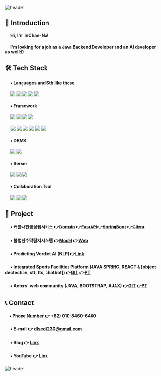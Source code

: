 ![header](https://capsule-render.vercel.app/api?type=wave&color=9999FF&height=250&width=400&section=header&text=Welcome%20to%20INCHAE's%20Github%20&fontSize=40&fontColor=FFFFFF)


## 👋 Introduction 
 
#### &emsp; Hi, I'm InChae-Na!<br>
<!-- #### &emsp; I'm looking for a job as an Developer! -->
#### &emsp; I'm looking for a job as a Java Backend Developer and an AI developer as well:D
<!-- 
#### &emsp; [![Anurag's github stats](https://github-readme-stats.vercel.app/api?username=dlsco123)](https://github.com/anuraghazra/github-readme-stats) -->


## 🛠 Tech Stack

#### &emsp; ▪ Languages and Sth like those
#### &emsp; <img src="https://img.shields.io/badge/python-3776AB?style=for-the-badge&logo=python&logoColor=white"> <img src="https://img.shields.io/badge/java-FC4C02?style=for-the-badge&logo=java&logoColor=white"> <img src="https://img.shields.io/badge/sql-003B57?style=for-the-badge&logo=sql&logoColor=white"> <img src="https://img.shields.io/badge/javascript-F7DF1E?style=for-the-badge&logo=javascript&logoColor=white"> <img src="https://img.shields.io/badge/dart-0175C2?style=for-the-badge&logo=dart&logoColor=white"> 

#### &emsp; ▪ Framework
#### &emsp; <img src="https://img.shields.io/badge/spring-6DB33F?style=for-the-badge&logo=spring&logoColor=white"> <img src="https://img.shields.io/badge/spring boot-6DB33F?style=for-the-badge&logo=spring boot&logoColor=white"> <img src="https://img.shields.io/badge/react-61DAFB?style=for-the-badge&logo=react&logoColor=white"> <img src="https://img.shields.io/badge/nodedotjs-339933?style=for-the-badge&logo=nodedotjs&logoColor=white"> 
&emsp; <img src="https://img.shields.io/badge/pytorch-EE4C2C?style=for-the-badge&logo=pytorch&logoColor=white"> <img src="https://img.shields.io/badge/tensorflow-FF6F00?style=for-the-badge&logo=tensorflow&logoColor=white"> <img src="https://img.shields.io/badge/fastapi-009688?style=for-the-badge&logo=fastapi&logoColor=white"> <img src="https://img.shields.io/badge/flask-000000?style=for-the-badge&logo=flask&logoColor=white"> <img src="https://img.shields.io/badge/flutter-02569B?style=for-the-badge&logo=flutter&logoColor=white">  <img src="https://img.shields.io/badge/nestjs-E0234E?style=for-the-badge&logo=nestjs&logoColor=white"> 
#### &emsp; ▪ DBMS
#### &emsp; <img src="https://img.shields.io/badge/mysql-4479A1?style=for-the-badge&logo=mysql&logoColor=white"> <img src="https://img.shields.io/badge/postgresql-4169E1?style=for-the-badge&logo=postgresql&logoColor=white">

#### &emsp; ▪ Server
#### &emsp; <img src="https://img.shields.io/badge/amazonaws-232F3E?style=for-the-badge&logo=amazonaws&logoColor=white"> <img src="https://img.shields.io/badge/apachetomcat-F8DC75?style=for-the-badge&logo=apachetomcat&logoColor=white"> <img src="https://img.shields.io/badge/firebase-FFCA28?style=for-the-badge&logo=firebase&logoColor=white">

#### &emsp; ▪ Collaboration Tool
#### &emsp; <img src="https://img.shields.io/badge/figma-F24E1E?style=for-the-badge&logo=figma&logoColor=white">  <img src="https://img.shields.io/badge/notion-000000?style=for-the-badge&logo=notion&logoColor=white"> <img src="https://img.shields.io/badge/github-181717?style=for-the-badge&logo=github&logoColor=white">


## 📃 Project
#### &emsp; ▪ 커플사진생성웹서비스 👉[Domain](https://loveloveshot.com) 👉[FastAPI](https://github.com/dlsco123/love_fastApi)👉[SpringBoot](https://github.com/dlsco123/loveloveshot-spring-boot) 👉[Client](https://github.com/dlsco123/loveloveshot-react)
#### &emsp; ▪ 불법현수막탐지시스템 👉[Model](https://github.com/dlsco123/META_Yolo_OCR_ChatGPT_PJT) 👉[Web](https://github.com/dlsco123/classfication_react_flask)
#### &emsp; ▪ Predicting Verdict AI (NLP) 👉[Link](https://github.com/dlsco123/mtvsDacon)
#### &emsp; ▪ Integrated Sports Facilities Platform (JAVA SPRING, REACT & [object dectection, stt, tts, chatbot]) 👉[GIT](https://github.com/GPT5Final) 👉[PT](https://docs.google.com/presentation/d/1iW-izmkIfeZ2AjiymHdlrmzPgsFcYfFY3bbKlfJO6mo/edit?usp=sharing)
#### &emsp; ▪ Actors' web community (JAVA, BOOTSTRAP, AJAX) 👉[GIT](https://github.com/BestTeam-Multicampus) 👉[PT](https://docs.google.com/presentation/d/1A3YU2yQLLkBiUbjZMCGluizKZBlYBT8gLcvCDcy1x98/edit?usp=sharing)


## 📞 Contact

#### &emsp;▪ Phone Number 👉 +82) 010-8460-6460
#### &emsp; ▪ E-mail 👉 dlsco1230@gmail.com
#### &emsp; ▪ Blog 👉 [Link](https://blog.naver.com/dlsco123)
#### &emsp; ▪ YouTube 👉 [Link](https://www.youtube.com/@user-md8my1cx6q)

![header](https://capsule-render.vercel.app/api?type=waving&color=3481FE&height=250&width=400&section=footer&text=Thank%20you%20&fontSize=50&fontColor=FFFFFF)

